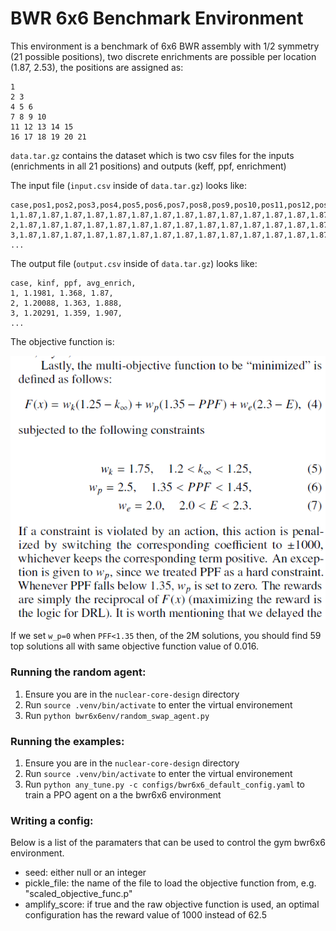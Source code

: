 # BWR 6x6 Benchmark Environment

This environment is a benchmark of 6x6 BWR assembly with 1/2 symmetry (21 possible positions), two discrete enrichments are possible per location (1.87, 2.53), the positions are assigned as:
```
1
2 3
4 5 6
7 8 9 10
11 12 13 14 15
16 17 18 19 20 21 
```
`data.tar.gz` contains the dataset which is two csv files for the inputs (enrichments in all 21 positions) and outputs (keff, ppf, enrichment)

The input file (`input.csv` inside of `data.tar.gz`) looks like:

```
case,pos1,pos2,pos3,pos4,pos5,pos6,pos7,pos8,pos9,pos10,pos11,pos12,pos13,pos14,pos15,pos16,pos17,pos18,pos19,pos20,pos21,
1,1.87,1.87,1.87,1.87,1.87,1.87,1.87,1.87,1.87,1.87,1.87,1.87,1.87,1.87,1.87,1.87,1.87,1.87,1.87,1.87,1.87,
2,1.87,1.87,1.87,1.87,1.87,1.87,1.87,1.87,1.87,1.87,1.87,1.87,1.87,1.87,1.87,1.87,1.87,1.87,1.87,1.87,2.53,
3,1.87,1.87,1.87,1.87,1.87,1.87,1.87,1.87,1.87,1.87,1.87,1.87,1.87,1.87,1.87,1.87,1.87,1.87,1.87,2.53,1.87,
...
```

The output file (`output.csv` inside of `data.tar.gz`) looks like:

```
case, kinf, ppf, avg_enrich, 
1, 1.1981, 1.368, 1.87, 
2, 1.20088, 1.363, 1.888, 
3, 1.20291, 1.359, 1.907, 
...
```

The objective function is:

![Objective function](bwr6x6_objective_function.png)

If we set `w_p=0` when `PFF<1.35` then, of the 2M solutions, you should find 59 top solutions all with same objective function value of 0.016.

### Running the random agent:
1. Ensure you are in the `nuclear-core-design` directory
2. Run `source .venv/bin/activate` to enter the virtual environement
3. Run `python bwr6x6env/random_swap_agent.py`

### Running the examples:
1. Ensure you are in the `nuclear-core-design` directory
2. Run `source .venv/bin/activate` to enter the virtual environement
3. Run `python any_tune.py -c configs/bwr6x6_default_config.yaml` to train a PPO agent on a the bwr6x6 environment

### Writing a config:
Below is a list of the paramaters that can be used to control the gym bwr6x6 environment.
* seed: either null or an integer 
* pickle_file: the name of the file to load the objective function from, e.g. "scaled_objective_func.p"
* amplify_score: if true and the raw objective function is used, an optimal configuration has the reward value of 1000 instead of 62.5
